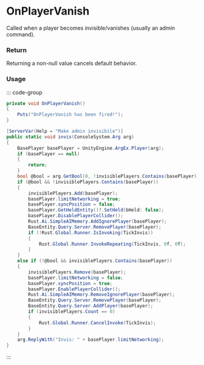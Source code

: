 # OnPlayerVanish
<Badge type="info" text="Player"/><Badge type="danger" text="Carbon Compatible"/><Badge type="warning" text="Oxide Compatible"/>
Called when a player becomes invisible/vanishes (usually an admin command).

### Return
Returning a non-null value cancels default behavior.

### Usage
::: code-group
```csharp [Example]
private void OnPlayerVanish()
{
	Puts("OnPlayerVanish has been fired!");
}
```
```csharp [Source — Assembly-CSharp @ ConVar.Debugging]
[ServerVar(Help = "Make admin invisibile")]
public static void invis(ConsoleSystem.Arg arg)
{
	BasePlayer basePlayer = UnityEngine.ArgEx.Player(arg);
	if (basePlayer == null)
	{
		return;
	}
	bool @bool = arg.GetBool(0, !invisiblePlayers.Contains(basePlayer));
	if (@bool && !invisiblePlayers.Contains(basePlayer))
	{
		invisiblePlayers.Add(basePlayer);
		basePlayer.limitNetworking = true;
		basePlayer.syncPosition = false;
		basePlayer.GetHeldEntity()?.SetHeld(bHeld: false);
		basePlayer.DisablePlayerCollider();
		Rust.Ai.SimpleAIMemory.AddIgnorePlayer(basePlayer);
		BaseEntity.Query.Server.RemovePlayer(basePlayer);
		if (!Rust.Global.Runner.IsInvoking(TickInvis))
		{
			Rust.Global.Runner.InvokeRepeating(TickInvis, 0f, 0f);
		}
	}
	else if (!@bool && invisiblePlayers.Contains(basePlayer))
	{
		invisiblePlayers.Remove(basePlayer);
		basePlayer.limitNetworking = false;
		basePlayer.syncPosition = true;
		basePlayer.EnablePlayerCollider();
		Rust.Ai.SimpleAIMemory.RemoveIgnorePlayer(basePlayer);
		BaseEntity.Query.Server.RemovePlayer(basePlayer);
		BaseEntity.Query.Server.AddPlayer(basePlayer);
		if (invisiblePlayers.Count == 0)
		{
			Rust.Global.Runner.CancelInvoke(TickInvis);
		}
	}
	arg.ReplyWith("Invis: " + basePlayer.limitNetworking);
}

```
:::
